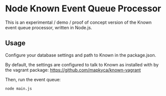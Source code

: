 # Node Known Event Queue Processor

This is an experimental / demo / proof of concept version of the Known event
queue processor, written in Node.js.

## Usage

Configure your database settings and path to Known in the package.json.

By default, the settings are configured to talk to Known as installed with
by the vagrant package: https://github.com/mapkyca/known-vagrant

Then, run the event queue: 

```
node main.js
```
